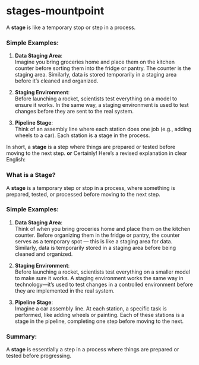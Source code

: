 # stages-mountpoint
A **stage** is like a temporary stop or step in a process.  

### Simple Examples:
1. **Data Staging Area**:  
   Imagine you bring groceries home and place them on the kitchen counter before sorting them into the fridge or pantry. The counter is the staging area. Similarly, data is stored temporarily in a staging area before it’s cleaned and organized.

2. **Staging Environment**:  
   Before launching a rocket, scientists test everything on a model to ensure it works. In the same way, a staging environment is used to test changes before they are sent to the real system.

3. **Pipeline Stage**:  
   Think of an assembly line where each station does one job (e.g., adding wheels to a car). Each station is a stage in the process.

In short, a **stage** is a step where things are prepared or tested before moving to the next step.
**or**
Certainly! Here’s a revised explanation in clear English:

### What is a Stage?  
A **stage** is a temporary step or stop in a process, where something is prepared, tested, or processed before moving to the next step.

### Simple Examples:  

1. **Data Staging Area**:  
   Think of when you bring groceries home and place them on the kitchen counter. Before organizing them in the fridge or pantry, the counter serves as a temporary spot — this is like a staging area for data. Similarly, data is temporarily stored in a staging area before being cleaned and organized.  

2. **Staging Environment**:  
   Before launching a rocket, scientists test everything on a smaller model to make sure it works. A staging environment works the same way in technology—it’s used to test changes in a controlled environment before they are implemented in the real system.  

3. **Pipeline Stage**:  
   Imagine a car assembly line. At each station, a specific task is performed, like adding wheels or painting. Each of these stations is a stage in the pipeline, completing one step before moving to the next.  

### Summary:  
A **stage** is essentially a step in a process where things are prepared or tested before progressing.
